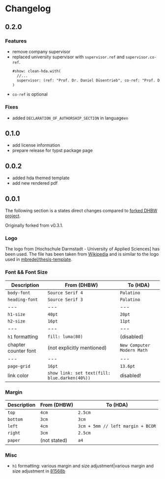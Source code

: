 # Changelog

## 0.2.0


### Features
- remove company supervisor
- replaced university supervisor with `supervisor.ref` and `supervisor.co-ref`.
  ```tex
  #show: clean-hda.with(
    //...
    supervisor: (ref: "Prof. Dr. Daniel Düsentrieb", co-ref: "Prof. Dr. Daniel Düsentrieb"),
  )
  ```
- `co-ref` is optional 


### Fixes
- added `DECLARATION_OF_AUTHORSHIP_SECTION` in language`en` 

## 0.1.0
- add license information
- prepare release for typst package page

## 0.0.2
- added hda themed template
- add new rendered pdf

## 0.0.1

The following section is a states direct changes compared to [forked DHBW
project](https://github.com/roland-KA/clean-dhbw-typst-template.git).

Originally forked from v0.3.1.

### Logo
The logo from [Hochschule Darmstadt - University of Applied Sciences] has been
used. The file has been taken from
[Wikipedia](https://de.m.wikipedia.org/wiki/Datei:Hda_logo.svg) and is similar
to the logo used in
[mbredel/thesis-template](https://github.com/mbredel/thesis-template).

### Font && Font Size

|Description|From (DHBW)|To (HDA)|
|---|---|---|
|`body-font`|`Source Serif 4`|`Palatino`|
|`heading-font`|`Source Serif 3`|`Palatino`|
|---|---|---|
|`h1-size`|`40pt`|`20pt`|
|`h2-size`|`16pt`|`11pt`|
|---|---|---|
|`h1` formatting|`fill: luma(80)`|(disabled)|
|chapter counter font|(not explicitly mentioned)|`New Computer Modern Math`|
|---|---|---|
|`page-grid`|`16pt`|`13.6pt`|
|link color|`show link: set text(fill: blue.darken(40%))`|disabled!|


### Margin

|Description|From (DHBW)|To (HDA)|
|---|---|---|
|`top`|`4cm`|`2.5cm`|
|`bottom`|`3cm`|`3cm`|
|`left`|`4cm`|`3cm + 5mm // left margin + BCOR`|
|`right`|`3cm`|`2.5cm`|
|`paper`|(not stated)|`a4`|

### Misc
- `h1` formatting: various margin and size adjustment|various margin and size
  adjustment in [81568b](https://github.com/stefan-ctrl/clean-hda-typst-template/commit/81568b3cbfb99ded764c61644215d265ce204c38)

